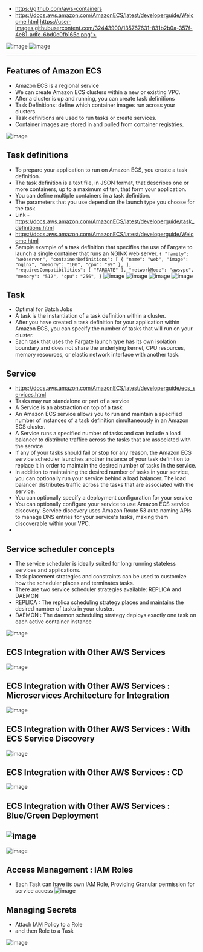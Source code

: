 - https://github.com/aws-containers 
- https://docs.aws.amazon.com/AmazonECS/latest/developerguide/Welcome.html
https://user-images.githubusercontent.com/32443900/135767631-831b2b0a-357f-4e81-adfe-6bd0e0fb165c.png">

![image ](https://user-images.githubusercontent.com/32443900/148304204-48903916-4949-4f6f-a144-9f3f24a3a958.png)
![image ](https://user-images.githubusercontent.com/32443900/148304236-cebfc499-8343-41e6-9f35-76a64a99c25b.png)

----


## Features of Amazon ECS
- Amazon ECS is a regional service 
- We can create Amazon ECS clusters within a new or existing VPC. 
- After a cluster is up and running, you can create task definitions
- Task Definitions:  define which container images run across your clusters. 
- Task definitions are used to run tasks or create services. 
- Container images are stored in and pulled from container registries.

![image](https://user-images.githubusercontent.com/32443900/148304736-e833abfc-c2e0-4430-9efd-1fd392a83350.png)

## Task definitions
- To prepare your application to run on Amazon ECS, you create a task definition. 
- The task definition is a text file, in JSON format, that describes one or more containers, up to a maximum of ten, that form your application.
- You can define multiple containers in a task definition. 
- The parameters that you use depend on the launch type you choose for the task
- Link - https://docs.aws.amazon.com/AmazonECS/latest/developerguide/task_definitions.html
- https://docs.aws.amazon.com/AmazonECS/latest/developerguide/Welcome.html  
- Sample example of a task definition that specifies the use of Fargate to launch a single container that runs an NGINX web server.
``
{
    "family": "webserver",
    "containerDefinitions": [
        {
            "name": "web",
            "image": "nginx",
            "memory": "100",
            "cpu": "99"
        },
    ],
    "requiresCompatibilities": [
        "FARGATE"
    ],
    "networkMode": "awsvpc",
    "memory": "512",
    "cpu": "256",
}
``
![image](https://user-images.githubusercontent.com/32443900/148308155-24d370ed-36f9-4fef-8d15-1472ac40e885.png)
![image](https://user-images.githubusercontent.com/32443900/148308236-d68b6ce1-0ed3-43e0-bb51-c8a6ac131c8f.png)
![image](https://user-images.githubusercontent.com/32443900/148308302-fa4a7025-8953-49bb-b110-f669164dd793.png)
![image](https://user-images.githubusercontent.com/32443900/148308401-1bdd2a98-1709-4381-be56-1ad21e8e48fe.png)


## Task 
- Optimal for Batch Jobs
- A task is the instantiation of a task definition within a cluster.
- After you have created a task definition for your application within Amazon ECS, you can specify the number of tasks that will run on your cluster.
- Each task that uses the Fargate launch type has its own isolation boundary and does not share the underlying kernel, CPU resources, memory resources, or elastic network interface with another task.

## Service
- https://docs.aws.amazon.com/AmazonECS/latest/developerguide/ecs_services.html
- Tasks may run standalone  or part of a service
- A Service is an abstraction on top of a task
- An Amazon ECS service allows you to run and maintain a specified number of instances of a task definition simultaneously in an Amazon ECS cluster. 
- A Service runs a specified number of tasks and can include a load balancer to distribute traffice across the tasks that are associated with the service
- If any of your tasks should fail or stop for any reason, the Amazon ECS service scheduler launches another instance of your task definition to replace it in order to maintain the desired number of tasks in the service.
- In addition to maintaining the desired number of tasks in your service, you can optionally run your service behind a load balancer. The load balancer distributes traffic across the tasks that are associated with the service.
- You can optionally specify a deployment configuration for your service
- You can optionally configure your service to use Amazon ECS service discovery. Service discovery uses Amazon Route 53 auto naming APIs to manage DNS entries for your service's tasks, making them discoverable within your VPC. 
- 

## Service scheduler concepts
- The service scheduler is ideally suited for long running stateless services and applications. 
- Task placement strategies and constraints can be used to customize how the scheduler places and terminates tasks.
- There are two service scheduler strategies available: REPLICA and DAEMON
- REPLICA : The replica scheduling strategy places and maintains the desired number of tasks in your cluster.
- DAEMON : The daemon scheduling strategy deploys exactly one task on each active container instance 

![image](https://user-images.githubusercontent.com/32443900/148308744-43c74183-f18d-4b38-bb14-aa4288a5028a.png)

## ECS Integration with Other AWS Services

![image](https://user-images.githubusercontent.com/32443900/148308954-bfab04ab-b8f5-4b87-abfd-ea1ffceb930a.png)


## ECS Integration with Other AWS Services : Microservices Architecture for Integration
![image](https://user-images.githubusercontent.com/32443900/148309114-12a72403-2919-461c-8597-8b67f35e3420.png)

## ECS Integration with Other AWS Services :  With ECS Service Discovery

![image](https://user-images.githubusercontent.com/32443900/148309215-41bfbd7a-c85a-41fa-b462-3bb693ab2f8c.png)


## ECS Integration with Other AWS Services :  CD

![image](https://user-images.githubusercontent.com/32443900/148309342-fed70f65-2186-404b-9565-43c3df77e845.png)

## ECS Integration with Other AWS Services :  Blue/Green Deployment

![image](https://user-images.githubusercontent.com/32443900/148309401-cb5cc4e5-40e7-4be8-a253-550e16c29113.png)
----

![image](https://user-images.githubusercontent.com/32443900/148309451-590e8c65-fd66-4456-b8e3-6adad0f25f91.png)

## Access Management : IAM Roles
- Each Task can have its own IAM Role, Providing Granular permission for service access
![image](https://user-images.githubusercontent.com/32443900/148309781-31409cec-0b0d-446f-9c0d-b13a400f5dad.png)

## Managing Secrets
- Attach IAM Policy to a Role 
- and then Role to a Task

![image](https://user-images.githubusercontent.com/32443900/148310066-0cb2c906-6596-4f5c-8515-49473d6e8db5.png)











